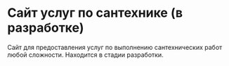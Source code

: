 # Сайт услуг по сантехнике (в разработке)

Сайт для предоставления услуг по выполнению сантехнических работ любой сложности.
Находится в стадии разработки.